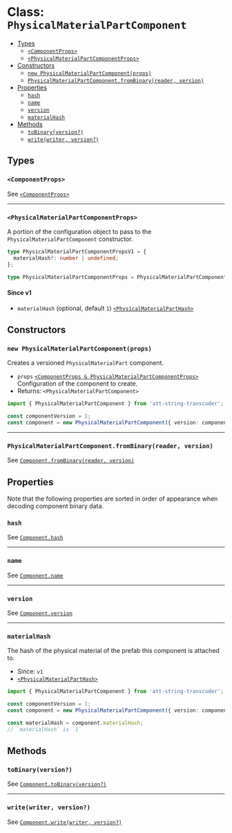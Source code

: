 # Class: `PhysicalMaterialPartComponent`

- [Types](#types)
  - [`<ComponentProps>`](#componentprops)
  - [`<PhysicalMaterialPartComponentProps>`](#physicalmaterialpartcomponentprops)
- [Constructors](#constructors)
  - [`new PhysicalMaterialPartComponent(props)`](#new-physicalmaterialpartcomponentprops)
  - [`PhysicalMaterialPartComponent.fromBinary(reader, version)`](#physicalmaterialpartcomponentfrombinaryreader-version)
- [Properties](#properties)
  - [`hash`](#hash)
  - [`name`](#name)
  - [`version`](#version)
  - [`materialHash`](#materialhash)
- [Methods](#methods)
  - [`toBinary(version?)`](#tobinaryversion)
  - [`write(writer, version?)`](#writewriter-version)

## Types

### `<ComponentProps>`

See [`<ComponentProps>`](./Component.md#componentprops)

---

### `<PhysicalMaterialPartComponentProps>`

A portion of the configuration object to pass to the `PhysicalMaterialPartComponent` constructor.

```ts
type PhysicalMaterialPartComponentPropsV1 = {
  materialHash?: number | undefined;
};

type PhysicalMaterialPartComponentProps = PhysicalMaterialPartComponentPropsV1;
```

#### Since v1

- `materialHash` (optional, default `1`) [`<PhysicalMaterialPartHash>`](../src/types/PhysicalMaterialPartHash.ts)

## Constructors

### `new PhysicalMaterialPartComponent(props)`

Creates a versioned `PhysicalMaterialPart` component.

- `props` [`<ComponentProps & PhysicalMaterialPartComponentProps>`](#types) Configuration of the component to create.
- Returns: `<PhysicalMaterialPartComponent>`

```ts
import { PhysicalMaterialPartComponent } from 'att-string-transcoder';

const componentVersion = 1;
const component = new PhysicalMaterialPartComponent({ version: componentVersion });
```

---

### `PhysicalMaterialPartComponent.fromBinary(reader, version)`

See [`Component.fromBinary(reader, version)`](./Component.md#componentfrombinaryreader-version)

## Properties

Note that the following properties are sorted in order of appearance when decoding component binary data.

### `hash`

See [`Component.hash`](./Component.md#hash)

---

### `name`

See [`Component.name`](./Component.md#name)

---

### `version`

See [`Component.version`](./Component.md#version)

---

### `materialHash`

The hash of the physical material of the prefab this component is attached to.

- Since: `v1`
- [`<PhysicalMaterialPartHash>`](../src/types/PhysicalMaterialPartHash.ts)

```ts
import { PhysicalMaterialPartComponent } from 'att-string-transcoder';

const componentVersion = 1;
const component = new PhysicalMaterialPartComponent({ version: componentVersion });

const materialHash = component.materialHash;
// `materialHash` is `1`
```

## Methods

### `toBinary(version?)`

See [`Component.toBinary(version?)`](./Component.md#tobinaryversion)

---

### `write(writer, version?)`

See [`Component.write(writer, version?)`](./Component.md#writewriter-version)
